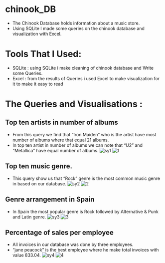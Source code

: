 # chinook_DB
* The Chinook Database holds information about a music store.
* Using SQLite I made some queries on the chinook database and visualization with Excel.

# Tools That I Used:
* SQLite :
         using SQLite i make cleaning of chinook database and Write some Queries.
* Excel :
         from the results of Queries i used Excel to make visualization for it to make it easy to read

# The Queries and Visualisations :

## Top ten artists in number of albums 
* From this query we find that “Iron Maiden” who is the artist have most number of albums where that equal 21 albums.
* In top ten artist in number of albums we can note that “U2” and “Metallica” have equal number of albums.
![sy1](https://user-images.githubusercontent.com/101751135/189441462-dc670cbf-a8a8-446a-adf8-24289dba2c20.PNG) ![1](https://user-images.githubusercontent.com/101751135/189441548-06c79d76-c4fb-4e01-99cd-e5aaa89592e3.PNG)

## Top ten music genre.
* This query show us that “Rock” genre is the  most common music genre in based on our database.
![sy2](https://user-images.githubusercontent.com/101751135/189442518-8cd44eaa-0671-4bfd-8b88-7326b9ee68ee.PNG)
![2](https://user-images.githubusercontent.com/101751135/189442582-d213b565-7545-4bc8-8689-30a26974202d.PNG)

## Genre arrangement in Spain
* In Spain the most popular genre is Rock followed by Alternative & Punk and Latin genre.
![sy3](https://user-images.githubusercontent.com/101751135/189443001-12602fa2-f910-4183-83c2-3ab82f7cbef4.PNG)
![3](https://user-images.githubusercontent.com/101751135/189443049-ba17c0a9-4099-4c1e-b3a5-339d79e7ddf7.PNG)

## Percentage of sales per employee
* All invoices in our database was done by three employees.
* “jane peacock” is the best employee where he make total invoices with value 833.04.
![sy4](https://user-images.githubusercontent.com/101751135/189443612-e1f673d5-08f7-4b8a-9e6a-4a5e11a549aa.PNG)
![4](https://user-images.githubusercontent.com/101751135/189443730-09c26936-1b0e-42e8-8111-0cdc75e101f1.PNG)
